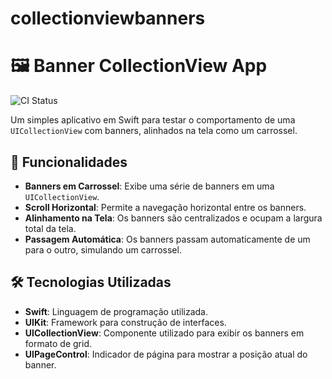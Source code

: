 # collectionviewbanners

# 🖼️ Banner CollectionView App

![CI Status](https://github.com/seu-usuario/testecollectionview/actions/workflows/ci.yml/badge.svg)

Um simples aplicativo em Swift para testar o comportamento de uma `UICollectionView` com banners, alinhados na tela como um carrossel.

## 🚀 Funcionalidades

- **Banners em Carrossel**: Exibe uma série de banners em uma `UICollectionView`.
- **Scroll Horizontal**: Permite a navegação horizontal entre os banners.
- **Alinhamento na Tela**: Os banners são centralizados e ocupam a largura total da tela.
- **Passagem Automática**: Os banners passam automaticamente de um para o outro, simulando um carrossel.

## 🛠️ Tecnologias Utilizadas

- **Swift**: Linguagem de programação utilizada.
- **UIKit**: Framework para construção de interfaces.
- **UICollectionView**: Componente utilizado para exibir os banners em formato de grid.
- **UIPageControl**: Indicador de página para mostrar a posição atual do banner.


